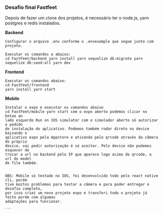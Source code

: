 ### Desafio final Fastfeet

Depois de fazer um clone dos projetos, é necessário ter o node.js, yarn postgres e redis instalados.

**Backend**

````
Configurar o arquivo .env conforme o .envexample que segue junto com projeto.

Executar os comandos a abaixo:
cd FastFeet/backend yarn install yarn sequelize db:migrate yarn sequelize db:seed:all yarn dev
````

**Frontend**

````
Executar os comandos abaixo:
cd FastFeet/frontend
yarn install yarn start
````

**Mobile**

````
Instalar o expo e executar os comandos abaixo
cd FastFeet/mobile yarn start com o expo aberto podemos clicar no botao ao 
lado esquerdo Run on IOS simulator com o simulador aberto só autorizar o pedido 
de instalação do aplicativo. Podemos também rodar direto no device baixando o 
aplicativo expo pela Appstore e ativando pelo qrcode através da câmera do próprio
device, vai pedir autorização é só aceitar. Pelo device não podemos esquecer de 
trocar a url no backend pelo IP que aparece logo acima do qrcode, a url do model 
de file também.


OBS: Mobile só testado no IOS, foi desenvolvido todo pelo react native cli, porém 
tive muitos problemas para testar a câmera e para poder entregar o desafio completo, 
por isso criei um novo projeto expo e transferi todo o projeto já feito porém com algumas 
adaptações para funcionar.

```
